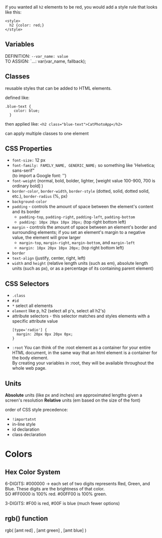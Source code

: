 if you wanted all `h2` elements to be red, you would add a style rule that looks like this:

```
<style>
  h2 {color: red;}
</style>
```

## Variables

DEFINITION: `--var_name: value`  
TO ASSIGN: `...: var(var_name, fallback);


## Classes  
reusable styles that can be added to HTML elements.

defined like:
```
.blue-text {
    color: blue;
  }
```

then applied like:
`<h2 class="blue-text">CatPhotoApp</h2>`

can apply multiple classes to one element

## CSS Properties

- `font-size:` 12 px  
- `font-family: FAMILY_NAME, GENERIC_NAME;` so something like 'Helvetica; sans-serif"  
(to import a Google font: '<link href="https://fonts.googleapis.com/css?family=FONT_NAME" rel="stylesheet" type="text/css">')
- `font-weight` (normal, bold, bolder, lighter, [weight value 100-900, 700 is ordinary bold] )
- `border-color`, `border-width`, `border-style` (dotted, solid, dotted solid, etc.), `border-radius` (%, px)
- `background-color`
- `padding` - controls the amount of space between the element's content and its border
  - `padding-top`, `padding-right`, `padding-left`, `padding-bottom`
  - `padding: 10px 20px 10px 20px;` (top right bottom left)
- `margin` - controls the amount of space between an element's border and surrounding elements; if you set an element's margin to a negative value, the element will grow larger
  - `margin-top`, `margin-right`, `margin-bottom`, and `margin-left`
  - `margin: 10px 20px 10px 20px;` (top right bottom left)
- `border`
- `text-align` (justify, center, right, left)
- `width` and `height` (relative length units (such as em), absolute length units (such as px), or as a percentage of its containing parent element)

## CSS Selectors

- `.class`
- `#id`
- `*` select all elements
- `element` like p, h2 (select all p's, select all h2's)
- attribute selectors - this selector matches and styles elements with a specific attribute value
  ```
  [type='radio'] {
    margin: 20px 0px 20px 0px;
  }
  ```
- `:root` 
  You can think of the :root element as a container for your entire HTML document, in the same way that an html element is a container for the body element.  
  By creating your variables in :root, they will be available throughout the whole web page.

## Units

**Absolute** units (like px and inches) are approximated lengths given a screen's resolution
**Relative** units (em based on the size of the font)


order of CSS style precedence:
- `!importatnt`
- in-line style
- id declaration
- class declaration

# Colors

## Hex Color System

6-DIGITS: #000000 -> each set of two digits represents Red, Green, and Blue. These digits are the brightness of that color.  
SO #FF0000 is 100% red. #00FF00 is 100% green.

3-DIGITS: #F00 is red, #00F is blue (much fewer options)

## rgb() function

rgb( [amt red] , [amt green] , [amt blue] )
